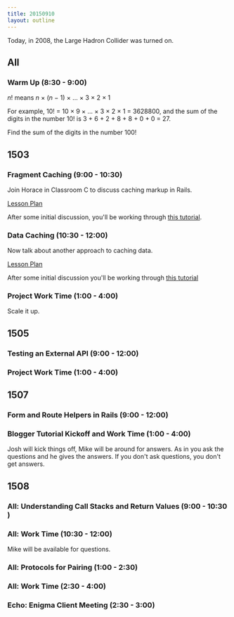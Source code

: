 ```yaml
---
title: 20150910
layout: outline
---
```


Today, in 2008, the Large Hadron Collider was turned on.

## All

### Warm Up (8:30 - 9:00)

*n*! means *n* × (*n* − 1) × ... × 3 × 2 × 1

For example, 10! = 10 × 9 × ... × 3 × 2 × 1 = 3628800,
and the sum of the digits in the number 10! is 3 + 6 + 2 + 8 + 8 + 0 + 0 = 27.

Find the sum of the digits in the number 100!

## 1503

### Fragment Caching (9:00 - 10:30)

Join Horace in Classroom C to discuss caching markup in Rails.

[Lesson Plan](https://github.com/turingschool/lesson_plans/blob/master/ruby_04-apis_and_scalability/key_based_caching.markdown)

After some initial discussion, you'll be working through [this tutorial](https://github.com/turingschool/lesson_plans/blob/master/ruby_04-apis_and_scalability/key_based_caching.markdown).


### Data Caching (10:30 - 12:00)

Now talk about another approach to caching data.

[Lesson Plan](https://github.com/turingschool/lesson_plans/blob/master/ruby_04-apis_and_scalability/caching_data.markdown)

After some initial discussion you'll be working through
[this tutorial](http://tutorials.jumpstartlab.com/topics/performance/caching_data.html)

### Project Work Time (1:00 - 4:00)

Scale it up.

## 1505

### Testing an External API (9:00 - 12:00)

### Project Work Time (1:00 - 4:00)


## 1507

### Form and Route Helpers in Rails (9:00 - 12:00)

### Blogger Tutorial Kickoff and Work Time (1:00 - 4:00)

Josh will kick things off, Mike will be around for answers.
As in you ask the questions and he gives the answers. If you don't ask
questions, you don't get answers.


## 1508

### All: Understanding Call Stacks and Return Values (9:00 - 10:30 )

### All: Work Time (10:30 - 12:00)

Mike will be available for questions.

### All: Protocols for Pairing (1:00 - 2:30)

### All: Work Time (2:30 - 4:00)

### Echo: Enigma Client Meeting (2:30 - 3:00)

